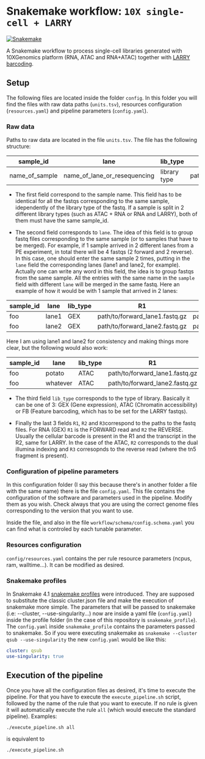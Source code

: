 # Snakemake workflow: `10X single-cell + LARRY`

[![Snakemake](https://img.shields.io/badge/snakemake-≥6.3.0-brightgreen.svg)](https://snakemake.github.io)


A Snakemake workflow to process single-cell libraries generated with 10XGenomics platform (RNA, ATAC and RNA+ATAC) together with [LARRY barcoding](https://www.nature.com/articles/s41586-020-2503-6).


## Setup

The following files are located inside the folder `config`. In this folder you will find the files with raw data paths (`units.tsv`), resources configuration (`resources.yaml`) and pipeline parameters (`config.yaml`).

### Raw data

Paths to raw data are located in the file `units.tsv`. The file has the following structure:

| sample_id | lane | lib_type | R1 | R2 | R3 |
|-----------|------|----------|----|----|----|
| name_of_sample | name_of_lane_or_resequencing | library type | path/to/forward.fastq.gz | path/to/reverse.fastq.gz | path/to/ATAC-R3.fastq.gz

* The first field correspond to the sample name. This field has to be identical for all the fastqs corresponding to the same sample, idependently of the library type of the fastq. If a sample is split in 2 different library types (such as ATAC + RNA or RNA and LARRY), both of them must have the same sample_id.

* The second field corresponds to `lane`. The idea of this field is to group fastq files corresponding to the same sample (or to samples that have to be merged). For example, if 1 sample arrived in 2 different lanes from a PE experiment, in total there will be 4 fastqs (2 forward and 2 reverse). In this case, one should enter the same sample 2 times, putting in the `lane` field the corresponding lanes (lane1 and lane2, for example). Actually one can write any word in this field, the idea is to group fastqs from the same sample. All the entries with the same name in the `sample` field with different `lane` will be merged in the same fastq. Here an example of how it would be with 1 sample that arrived in 2 lanes:

| sample_id | lane | lib_type | R1 | R2 | R3 |
|-----------|------|----------|----|----|----|
| foo | lane1 | GEX | path/to/forward_lane1.fastq.gz | path/to/reverse_lane1.fastq.gz | |
| foo | lane2 | GEX | path/to/forward_lane2.fastq.gz | path/to/reverse_lane2.fastq.gz | |

Here I am using lane1 and lane2 for consistency and making things more clear, but the following would also work:

| sample_id | lane | lib_type | R1 | R2 | R3 |
|-----------|------|----------|----|----|----|
| foo | potato | ATAC | path/to/forward_lane1.fastq.gz | path/to/reverse_lane1.fastq.gz | path/to/R3_lane1.fastq.gz
| foo | whatever | ATAC | path/to/forward_lane2.fastq.gz | path/to/reverse_lane2.fastq.gz | path/to/R3_lane2.fastq.gz

* The third field `lib_type` corresponds to the type of library. Basically it can be one of 3: GEX (Gene expression), ATAC (Chromatin accessibility) or FB (Feature barcoding, which has to be set for the LARRY fastqs).

* Finally the last 3 fields `R1`, `R2` and `R3`correspond to the paths to the fastq files. For RNA (GEX) `R1` is the FORWARD read and `R2` the REVERSE. Usually the cellular barcode is present in the R1 and the transcript in the R2, same for LARRY. In the case of the ATAC, `R2` corresponds to the dual illumina indexing and `R3` corresopnds to the reverse read (where the tn5 fragment is present).

### Configuration of pipeline parameters

In this configuration folder (I say this because there's in another folder a file with the same name) there is the file `config.yaml`. This file contains the configuration of the software and parameters used in the pipeline. Modify them as you wish. Check always that you are using the correct genome files corresponding to the version that you want to use. 

Inside the file, and also in the file `workflow/schema/config.schema.yaml` you can find what is controled by each tunable parameter.

### Resources configuration

`config/resources.yaml` contains the per rule resource parameters (ncpus, ram, walltime...). It can be modified as desired.

### Snakemake profiles

In Snakemake 4.1 [snakemake profiles](https://github.com/Snakemake-Profiles) were introduced. They are supposed to substitute the classic cluster.json file and make the execution of snakemake more simple. The parameters that will be passed to snakemake (i.e: --cluster, --use-singularity...) now are inside a yaml file (`config.yaml`) inside the profile folder (in the case of this repository is `snakemake_profile`). The `config.yaml` inside `snakemake_profile` contains the parameters passed to snakemake. So if you were executing snakemake as `snakemake --cluster qsub --use-singularity` the new `config.yaml` would be like this:

```yaml
cluster: qsub
use-singularity: true
```

## Execution of the pipeline

Once you have all the configuration files as desired, it's time to execute the pipeline. For that you have to execute the `execute_pipeline.sh` script, followed by the name of the rule that you want to execute. If no rule is given it will automatically execute the rule `all` (which would execute the standard pipeline). Examples:

```bash
./execute_pipeline.sh all
```

is equivalent to 

```bash
./execute_pipeline.sh
```

